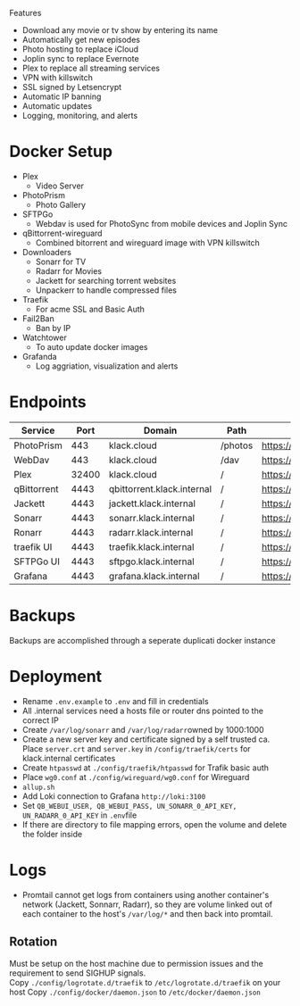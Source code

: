 Features
- Download any movie or tv show by entering its name
- Automatically get new episodes
- Photo hosting to replace iCloud
- Joplin sync to replace Evernote
- Plex to replace all streaming services
- VPN with killswitch
- SSL signed by Letsencrypt
- Automatic IP banning
- Automatic updates
- Logging, monitoring, and alerts

# Docker Setup
- Plex
	- Video Server
- PhotoPrism
	- Photo Gallery
- SFTPGo
  	- Webdav is used for PhotoSync from mobile devices and Joplin Sync
- qBittorrent-wireguard
	- Combined bitorrent and wireguard image with VPN killswitch
- Downloaders
	- Sonarr for TV
	- Radarr for Movies
	- Jackett for searching torrent websites
	- Unpackerr to handle compressed files
- Traefik
    - For acme SSL and Basic Auth
- Fail2Ban
    - Ban by IP
- Watchtower
    - To auto update docker images
- Grafanda
	- Log aggriation, visualization and alerts

# Endpoints
| Service | Port | Domain | Path | Link |
| --- | --- | --- | --- | --- |
| PhotoPrism | 443 | klack.cloud | /photos | https://klack.cloud/photos |
| WebDav | 443 | klack.cloud | /dav | https://klack.cloud/dav/ |
| Plex | 32400 | klack.cloud | /   | https://klack.cloud:32401 |
| qBittorrent | 4443 | qbittorrent.klack.internal | /   | https://qbittorrent.klack.internal:4443 |
| Jackett | 4443 | jackett.klack.internal | /   | https://jackett.klack.internal:4443 |
| Sonarr | 4443 | sonarr.klack.internal | /   | https://sonarr.klack.internal:4443 |
| Ronarr | 4443 | radarr.klack.internal | /   | https://radarr.klack.internal:4443 |
| traefik UI | 4443 | traefik.klack.internal | /   | https://traefik.klack.internal:4443 |
| SFTPGo UI | 4443 | sftpgo.klack.internal | /   | https://sftpgo.klack.internal:4443 |
| Grafana | 4443 | grafana.klack.internal | /   | https://grafana.klack.internal:4443 |

# Backups
Backups are accomplished through a seperate duplicati docker instance

# Deployment
- Rename `.env.example` to `.env` and fill in credentials
- All .internal services need a hosts file or router dns pointed to the correct IP
- Create `/var/log/sonarr` and `/var/log/radarr`owned by 1000:1000
- Create a new server key and certificate signed by a self trusted ca.  Place `server.crt` and `server.key` in `/config/traefik/certs` for klack.internal certificates
- Create `htpasswd` at `./config/traefik/htpasswd` for Trafik basic auth
- Place `wg0.conf` at `./config/wireguard/wg0.conf` for Wireguard
- `allup.sh`
- Add Loki connection to Grafana `http://loki:3100`
- Set `QB_WEBUI_USER, QB_WEBUI_PASS, UN_SONARR_0_API_KEY, UN_RADARR_0_API_KEY` in `.env`file
- If there are directory to file mapping errors, open the volume and delete the folder inside

# Logs
- Promtail cannot get logs from containers using another container's network (Jackett, Sonnarr, Radarr), so they are volume linked out of each container to the host's `/var/log/*` and then back into promtail.

## Rotation
Must be setup on the host machine due to permission issues and the requirement to send SIGHUP signals.  
Copy `./config/logrotate.d/traefik` to `/etc/logrotate.d/traefik` on your host
Copy `./config/docker/daemon.json` to `/etc/docker/daemon.json`
